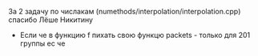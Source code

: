 За 2 задачу по числакам (numethods/interpolation/interpolation.cpp) спасибо Лёше Никитину
 - Если че в функцию f пихать свою функцю
packets - только для 201 группы ес че

